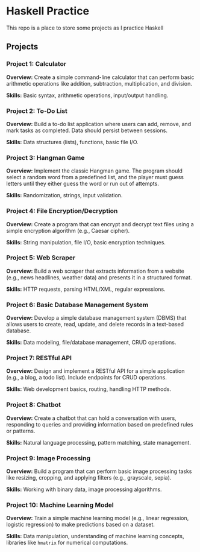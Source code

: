 # Haskell Practice
This repo is a place to store some projects as I practice Haskell

## Projects
### Project 1: Calculator
**Overview:** Create a simple command-line calculator that can perform basic arithmetic operations like addition, subtraction, multiplication, and division.

**Skills:** Basic syntax, arithmetic operations, input/output handling.

### Project 2: To-Do List
**Overview:** Build a to-do list application where users can add, remove, and mark tasks as completed. Data should persist between sessions.

**Skills:** Data structures (lists), functions, basic file I/O.

### Project 3: Hangman Game
**Overview:** Implement the classic Hangman game. The program should select a random word from a predefined list, and the player must guess letters until they either guess the word or run out of attempts.

**Skills:** Randomization, strings, input validation.

### Project 4: File Encryption/Decryption
**Overview:** Create a program that can encrypt and decrypt text files using a simple encryption algorithm (e.g., Caesar cipher).

**Skills:** String manipulation, file I/O, basic encryption techniques.

### Project 5: Web Scraper
**Overview:** Build a web scraper that extracts information from a website (e.g., news headlines, weather data) and presents it in a structured format.

**Skills:** HTTP requests, parsing HTML/XML, regular expressions.

### Project 6: Basic Database Management System
**Overview:** Develop a simple database management system (DBMS) that allows users to create, read, update, and delete records in a text-based database.

**Skills:** Data modeling, file/database management, CRUD operations.

### Project 7: RESTful API
**Overview:** Design and implement a RESTful API for a simple application (e.g., a blog, a todo list). Include endpoints for CRUD operations.

**Skills:** Web development basics, routing, handling HTTP methods.

### Project 8: Chatbot
**Overview:** Create a chatbot that can hold a conversation with users, responding to queries and providing information based on predefined rules or patterns.

**Skills:** Natural language processing, pattern matching, state management.

### Project 9: Image Processing
**Overview:** Build a program that can perform basic image processing tasks like resizing, cropping, and applying filters (e.g., grayscale, sepia).

**Skills:** Working with binary data, image processing algorithms.

### Project 10: Machine Learning Model
**Overview:** Train a simple machine learning model (e.g., linear regression, logistic regression) to make predictions based on a dataset.

**Skills:** Data manipulation, understanding of machine learning concepts, libraries like `hmatrix` for numerical computations.
